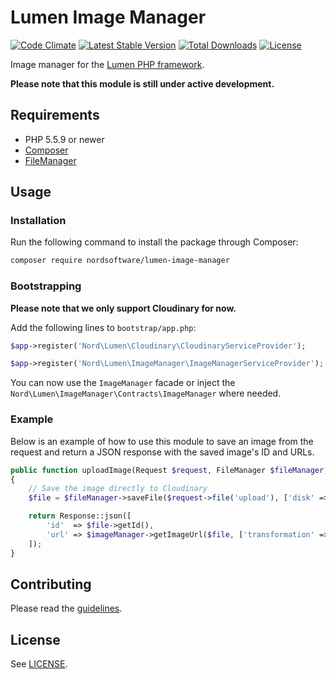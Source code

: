 # Lumen Image Manager

[![Code Climate](https://codeclimate.com/github/nordsoftware/lumen-image-manager/badges/gpa.svg)](https://codeclimate.com/github/nordsoftware/lumen-image-manager)
[![Latest Stable Version](https://poser.pugx.org/nordsoftware/lumen-image-manager/version)](https://packagist.org/packages/nordsoftware/lumen-image-manager)
[![Total Downloads](https://poser.pugx.org/nordsoftware/lumen-image-manager/downloads)](https://packagist.org/packages/nordsoftware/lumen-image-manager)
[![License](https://poser.pugx.org/nordsoftware/lumen-image-manager/license)](https://packagist.org/packages/nordsoftware/lumen-image-manager)

Image manager for the [Lumen PHP framework](http://lumen.laravel.com/).

**Please note that this module is still under active development.**

## Requirements

- PHP 5.5.9 or newer
- [Composer](http://getcomposer.org)
- [FileManager](http://github.com/nordsoftware/lumen-file-manager)

## Usage

### Installation

Run the following command to install the package through Composer:

```sh
composer require nordsoftware/lumen-image-manager
```

### Bootstrapping

**Please note that we only support Cloudinary for now.**

Add the following lines to ```bootstrap/app.php```:

```php
$app->register('Nord\Lumen\Cloudinary\CloudinaryServiceProvider');
```

```php
$app->register('Nord\Lumen\ImageManager\ImageManagerServiceProvider');
```

You can now use the ```ImageManager``` facade or inject the ```Nord\Lumen\ImageManager\Contracts\ImageManager``` where needed.

### Example

Below is an example of how to use this module to save an image from the request
and return a JSON response with the saved image's ID and URLs.

```php
public function uploadImage(Request $request, FileManager $fileManager, ImageManager $imageManager)
{
    // Save the image directly to Cloudinary
    $file = $fileManager->saveFile($request->file('upload'), ['disk' => 'cloudinary']);

    return Response::json([
        'id'  => $file->getId(),
        'url' => $imageManager->getImageUrl($file, ['transformation' => 'small'])
    ]);
}
```

## Contributing

Please read the [guidelines](.github/CONTRIBUTING.md).

## License

See [LICENSE](LICENSE).
